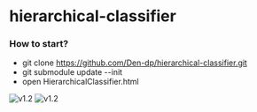 hierarchical-classifier
=======================
### How to start?

* git clone https://github.com/Den-dp/hierarchical-classifier.git
* git submodule update --init
* open HierarchicalClassifier.html

![v1.2](https://raw.github.com/Den-dp/hierarchical-classifier/wiki/hierarhical-classifier-v1.2-1.png)
![v1.2](https://raw.github.com/Den-dp/hierarchical-classifier/wiki/hierarhical-classifier-v1.2-2.png)
